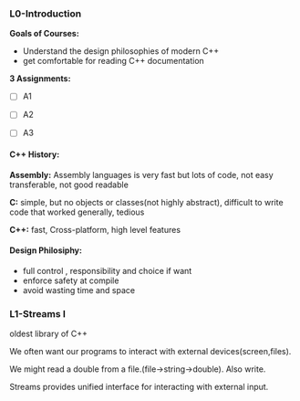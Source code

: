 ### L0-Introduction

**Goals of Courses:**

* Understand the design philosophies of modern C++
* get comfortable for reading C++ documentation

**3 Assignments:**

- [ ] A1

- [ ] A2
- [ ] A3



#### C++ History: 

**Assembly:** Assembly languages is very fast but lots of code, not easy transferable, not good readable

**C:** simple, but no objects or classes(not highly abstract), difficult to write code that worked generally, tedious

**C++:** fast, Cross-platform, high level features



#### Design Philosiphy:

* full control , responsibility and choice if want
* enforce safety at compile
* avoid wasting time and space



### L1-Streams I

oldest library of C++

We often want our programs to interact with external devices(screen,files).

We might read a double from a file.(file->string->double). Also write.

Streams provides unified interface for interacting with external input.















